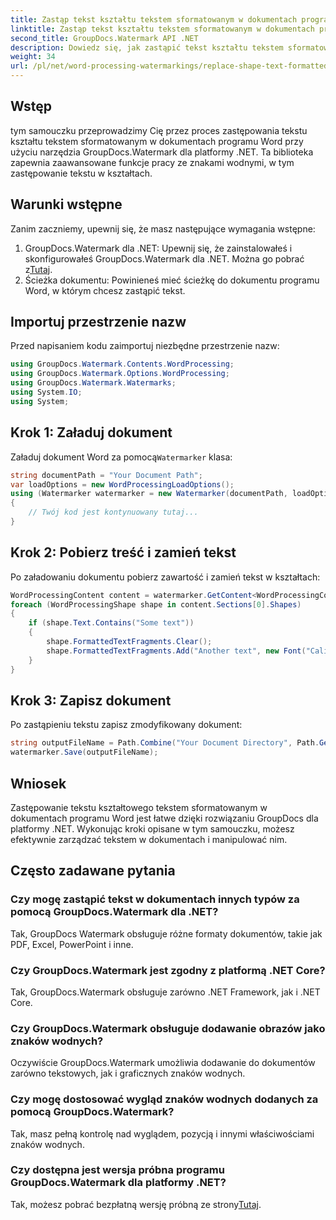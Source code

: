```yaml
---
title: Zastąp tekst kształtu tekstem sformatowanym w dokumentach programu Word
linktitle: Zastąp tekst kształtu tekstem sformatowanym w dokumentach programu Word
second_title: GroupDocs.Watermark API .NET
description: Dowiedz się, jak zastąpić tekst kształtu tekstem sformatowanym w dokumentach programu Word przy użyciu narzędzia GroupDocs.Watermark dla platformy .NET. Twoje możliwości edycji dokumentów bez wysiłku.
weight: 34
url: /pl/net/word-processing-watermarkings/replace-shape-text-formatted-text-word-docs/
---
```

## Wstęp
tym samouczku przeprowadzimy Cię przez proces zastępowania tekstu kształtu tekstem sformatowanym w dokumentach programu Word przy użyciu narzędzia GroupDocs.Watermark dla platformy .NET. Ta biblioteka zapewnia zaawansowane funkcje pracy ze znakami wodnymi, w tym zastępowanie tekstu w kształtach.
## Warunki wstępne
Zanim zaczniemy, upewnij się, że masz następujące wymagania wstępne:
1.  GroupDocs.Watermark dla .NET: Upewnij się, że zainstalowałeś i skonfigurowałeś GroupDocs.Watermark dla .NET. Można go pobrać z[Tutaj](https://releases.groupdocs.com/Watermark/net/).
2. Ścieżka dokumentu: Powinieneś mieć ścieżkę do dokumentu programu Word, w którym chcesz zastąpić tekst.

## Importuj przestrzenie nazw
Przed napisaniem kodu zaimportuj niezbędne przestrzenie nazw:
```csharp
using GroupDocs.Watermark.Contents.WordProcessing;
using GroupDocs.Watermark.Options.WordProcessing;
using GroupDocs.Watermark.Watermarks;
using System.IO;
using System;
```
## Krok 1: Załaduj dokument
 Załaduj dokument Word za pomocą`Watermarker` klasa:
```csharp
string documentPath = "Your Document Path";
var loadOptions = new WordProcessingLoadOptions();
using (Watermarker watermarker = new Watermarker(documentPath, loadOptions))
{
    // Twój kod jest kontynuowany tutaj...
}
```
## Krok 2: Pobierz treść i zamień tekst
Po załadowaniu dokumentu pobierz zawartość i zamień tekst w kształtach:
```csharp
WordProcessingContent content = watermarker.GetContent<WordProcessingContent>();
foreach (WordProcessingShape shape in content.Sections[0].Shapes)
{
    if (shape.Text.Contains("Some text"))
    {
        shape.FormattedTextFragments.Clear();
        shape.FormattedTextFragments.Add("Another text", new Font("Calibri", 19, FontStyle.Bold), Color.Red, Color.Aqua);
    }
}
```
## Krok 3: Zapisz dokument
Po zastąpieniu tekstu zapisz zmodyfikowany dokument:
```csharp
string outputFileName = Path.Combine("Your Document Directory", Path.GetFileName(documentPath));
watermarker.Save(outputFileName);
```

## Wniosek
Zastępowanie tekstu kształtowego tekstem sformatowanym w dokumentach programu Word jest łatwe dzięki rozwiązaniu GroupDocs dla platformy .NET. Wykonując kroki opisane w tym samouczku, możesz efektywnie zarządzać tekstem w dokumentach i manipulować nim.

## Często zadawane pytania
### Czy mogę zastąpić tekst w dokumentach innych typów za pomocą GroupDocs.Watermark dla .NET?
Tak, GroupDocs Watermark obsługuje różne formaty dokumentów, takie jak PDF, Excel, PowerPoint i inne.
### Czy GroupDocs.Watermark jest zgodny z platformą .NET Core?
Tak, GroupDocs.Watermark obsługuje zarówno .NET Framework, jak i .NET Core.
### Czy GroupDocs.Watermark obsługuje dodawanie obrazów jako znaków wodnych?
Oczywiście GroupDocs.Watermark umożliwia dodawanie do dokumentów zarówno tekstowych, jak i graficznych znaków wodnych.
### Czy mogę dostosować wygląd znaków wodnych dodanych za pomocą GroupDocs.Watermark?
Tak, masz pełną kontrolę nad wyglądem, pozycją i innymi właściwościami znaków wodnych.
### Czy dostępna jest wersja próbna programu GroupDocs.Watermark dla platformy .NET?
 Tak, możesz pobrać bezpłatną wersję próbną ze strony[Tutaj](https://releases.groupdocs.com/).